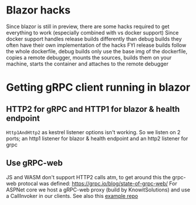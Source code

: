 ﻿# Blazor hacks
Since blazor is still in preview, there are some hacks required to get everything to work (especially combined with vs docker support)
Since docker support handles release builds differently than debug builds they often have their own implementation of the hacks
FYI release builds follow the whole dockerfile, debug builds only use the base img of the dockerfile, copies a remote debugger, mounts the sources, builds them on your machine, starts the container and attaches to the remote debugger

# Getting gRPC client running in blazor
## HTTP2 for gRPC and HTTP1 for blazor & health endpoint
`Http1AndHttp2` as kestrel listener options isn't working. So we listen on 2 ports; an http1 listener for blazor & health endpoint and an http2 listener for grpc

## Use gRPC-web
JS and WASM don't support HTTP2 calls atm, to get around this the grpc-web protocal was defined: https://grpc.io/blog/state-of-grpc-web/
For ASPNet core we host a gRPC-web proxy (build by KnowitSolutions) and use a CallInvoker in our clients. See also this [example repo](https://github.com/Rora/aspnetcore-apis/tree/master/BlazorGrpcCodeFirst)
